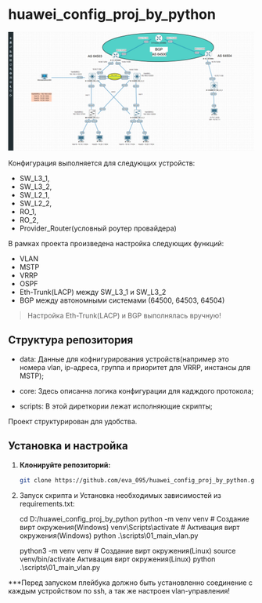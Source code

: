 # huawei_config_proj_by_python

![Схема сети](images/network_huawei.jpg)


Конфигурация выполняется для следующих устройств:

- SW_L3_1, 
- SW_L3_2, 
- SW_L2_1, 
- SW_L2_2,
- RO_1, 
- RO_2,
- Provider_Router(условный роутер провайдера)

В рамках проекта произведена настройка следующих функций:

- VLAN
- MSTP
- VRRP
- OSPF 
- Eth-Trunk(LACP) между SW_L3_1 и SW_L3_2 
- BGP между автономными системами (64500, 64503, 64504)

> Настройка Eth-Trunk(LACP) и BGP выполнялась вручную!

## Структура репозитория

- data: Данные для кофнигурирования устройств(например это номера vlan, ip-адреса, 
					      группа и приоритет для VRRP,
					      инстансы для MSTP);

- core: Здесь описанна логика конфигурации для кадждого протокола;

- scripts: В этой диреткории лежат исполняющие скрипты;

Проект структурирован для удобства.


## Установка и настройка

1. **Клонируйте репозиторий:**
   ```bash
   git clone https://github.com/eva_095/huawei_config_proj_by_python.git

2. Запуск скрипта и Установка необходимых зависимостей из requirements.txt:
	
	cd D:/huawei_config_proj_by_python
	python -m venv venv # Создание вирт окружения(Windows)
	venv\Scripts\activate # Активация вирт окружения(Windows)
	python .\scripts\01_main_vlan.py

	python3 -m venv venv # Создание вирт окружения(Linux)
	source venv/bin/activate Активация вирт окружения(Linux)
	python .\scripts\01_main_vlan.py


***Перед запуском плейбука должно быть установленно соединение с каждым устройством по ssh, 
а так же настроен vlan-управления!
